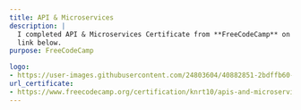 ```yaml
---
title: API & Microservices
description: |
  I completed API & Microservices Certificate from **FreeCodeCamp** on *3rd June 2018*. For aquiring this certificate I had to complete various projects for them, which you can check out from my github or
  link below.
purpose: FreeCodeCamp

logo:
- https://user-images.githubusercontent.com/24803604/40882851-2bdffb60-66de-11e8-9677-433ecff14b71.png
url_certificate:
- https://www.freecodecamp.org/certification/knrt10/apis-and-microservices
---
```

